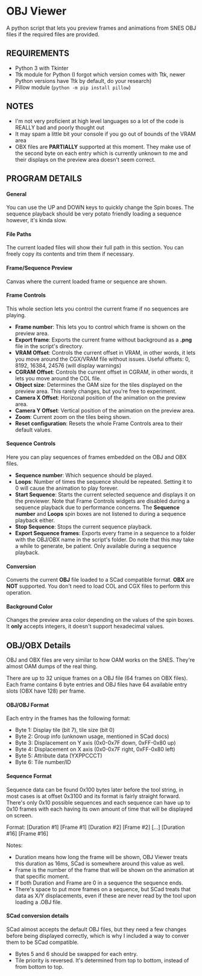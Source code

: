 # OBJ Viewer
A python script that lets you preview frames and animations from SNES OBJ files if the required files are provided.

## REQUIREMENTS
* Python 3 with Tkinter
* Ttk module for Python (I forgot which version comes with Ttk, newer Python versions have Ttk by default, do your research)
* Pillow module (`python -m pip install pillow`)

## NOTES
* I'm not very proficient at high level languages so a lot of the code is REALLY bad and poorly thought out
* It may spam a little bit your console if you go out of bounds of the VRAM area
* OBX files are **PARTIALLY** supported at this moment. They make use of the second byte on each entry which is currently unknown to me and their displays on the preview area doesn't seem correct.

## PROGRAM DETAILS

#### General
You can use the UP and DOWN keys to quickly change the Spin boxes.
The sequence playback should be very potato friendly loading a sequence however, it's kinda slow.

#### File Paths
The current loaded files will show their full path in this section. You can freely copy its contents and trim them if necessary.

#### Frame/Sequence Preview
Canvas where the current loaded frame or sequence are shown.

#### Frame Controls
This whole section lets you control the current frame if no sequences are playing.
* **Frame number**: This lets you to control which frame is shown on the preview area.
* **Export frame**: Exports the current frame without background as a **.png** file in the script's directory.
* **VRAM Offset**: Controls the current offset in VRAM, in other words, it lets you move around the CGX/VRAM file without issues. Useful offsets: 0, 8192, 16384, 24576 (will display warnings)
* **CGRAM Offset**: Controls the current offset in CGRAM, in other words, it lets you move around the COL file.
* **Object size**: Determines the OAM size for the tiles displayed on the preview area. This rarely changes, but you're free to experiment.
* **Camera X Offset**: Horizonal position of the animation on the preview area.
* **Camera Y Offset**: Vertical position of the animation on the preview area.
* **Zoom**: Current zoom on the tiles being shown.
* **Reset configuration**: Resets the whole Frame Controls area to their default values.

#### Sequence Controls
Here you can play sequences of frames embedded on the OBJ and OBX files.
* **Sequence number**: Which sequence should be played.
* **Loops**: Number of times the sequence should be repeated. Setting it to 0 will cause the animation to play forever.
* **Start Sequence**: Starts the current selected sequence and displays it on the previewer. Note that Frame Controls widgets are disabled during a sequence playback due to performance concerns. The **Sequence number** and **Loops** spin boxes are not listened to during a sequence playback either.
* **Stop Sequence**: Stops the current sequence playback.
* **Export Sequence frames**: Exports every frame in a sequence to a folder with the OBJ/OBX name in the script's folder. Do note that this may take a while to generate, be patient. Only available during a sequence playback.

#### Conversion
Converts the current **OBJ** file loaded to a SCad compatible format. **OBX** are **NOT** supported. You don't need to load COL and CGX files to perform this operation.

#### Background Color
Changes the preview area color depending on the values of the spin boxes. It **only** accepts integers, it doesn't support hexadecimal values.

## OBJ/OBX Details
OBJ and OBX files are very similar to how OAM works on the SNES. They're almost OAM dumps of the real thing.

There are up to 32 unique frames on a OBJ file (64 frames on OBX files). Each frame contains 6 byte entries and OBJ files have 64 available entry slots (OBX have 128) per frame.

#### OBJ/OBJ Format
Each entry in the frames has the following format:
* Byte 1: Display tile (bit 7), tile size (bit 0)
* Byte 2: Group info (unknown usage, mentioned in SCad docs)
* Byte 3: Displacement on Y axis (0x0-0x7F down, 0xFF-0x80 up)
* Byte 4: Displacement on X axis (0x0-0x7F right, 0xFF-0x80 left)
* Byte 5: Attribute data (YXPPCCCT)
* Byte 6: Tile number/ID

#### Sequence Format
Sequence data can be found 0x100 bytes later before the tool string, in most cases is at offset 0x3100 and its format is fairly straight forward. There's only 0x10 possible sequences and each sequence can have up to 0x10 frames with each having its own amount of time that will be displayed on screen.

Format: [Duration #1] [Frame #1] [Duration #2] [Frame #2] [...] [Duration #16] [Frame #16]

Notes:
* Duration means how long the frame will be shown, OBJ Viewer treats this duration as 16ms, SCad is somewhere around this value as well.
* Frame is the number of the frame that will be shown on the animation at that specific moment.
* If both Duration and Frame are 0 in a sequence the sequence ends.
* There's space to put more frames on a sequence, but SCad treats that data as X/Y displacements, even if these are never read by the tool upon loading a .OBJ file.


#### SCad conversion details
SCad almost accepts the default OBJ files, but they need a few changes before being displayed correctly, which is why I included a way to conver them to be SCad compatible.
* Bytes 5 and 6 should be swapped for each entry.
* Tile priority is reversed. It's determined from top to bottom, instead of from bottom to top.
